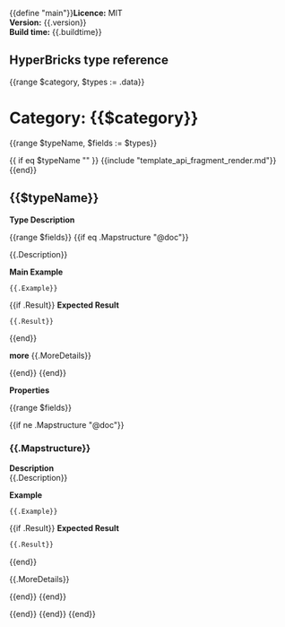 {{define "main"}}**Licence:** MIT  
**Version:** {{.version}}  
**Build time:** {{.buildtime}}

## HyperBricks type reference

{{range $category, $types := .data}}

# Category: **{{$category}}**

{{range $typeName, $fields := $types}}

{{ if eq $typeName "<FRAGMENT>" }}
   {{include "template_api_fragment_render.md"}}
{{end}}

## {{$typeName}}

**Type Description**

{{range $fields}}
{{if eq .Mapstructure "@doc"}}

{{.Description}}

**Main Example**
````properties
{{.Example}}
````

{{if .Result}}
**Expected Result**
````html
{{.Result}}
````
{{end}}

**more**
{{.MoreDetails}}

{{end}}
{{end}}


**Properties**

{{range $fields}}

{{if ne .Mapstructure "@doc"}}

### {{.Mapstructure}}

**Description**  
{{.Description}}

**Example**
````properties
{{.Example}}
````
{{if .Result}}
**Expected Result**

````html
{{.Result}}
````


{{end}}

{{.MoreDetails}}

{{end}}
{{end}}

{{end}}
{{end}}
{{end}}